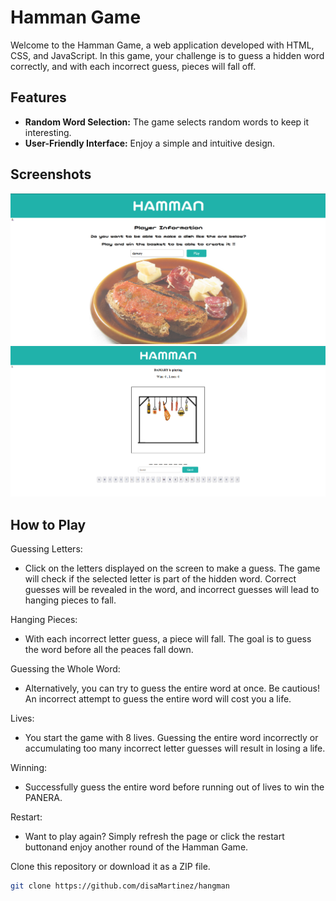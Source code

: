 # Hamman Game

Welcome to the Hamman Game, a web application developed with HTML, CSS, and JavaScript. In this game, your challenge is to guess a hidden word correctly, and with each incorrect guess, pieces will fall off.

## Features

- **Random Word Selection:** The game selects random words to keep it interesting.
- **User-Friendly Interface:** Enjoy a simple and intuitive design.

## Screenshots

![Screenshot 1](./screenshots/1.png)
![Screenshot 2](./screenshots/2.png)

## How to Play

Guessing Letters:

- Click on the letters displayed on the screen to make a guess. The game will check if the selected letter is part of the hidden word. Correct guesses will be revealed in the word, and incorrect guesses will lead to hanging pieces to fall.

Hanging Pieces:

- With each incorrect letter guess, a piece will fall. The goal is to guess the word before all the peaces fall down.

Guessing the Whole Word:

- Alternatively, you can try to guess the entire word at once. Be cautious! An incorrect attempt to guess the entire word will cost you a life.

Lives:

- You start the game with 8 lives. Guessing the entire word incorrectly or accumulating too many incorrect letter guesses will result in losing a life.

Winning:

- Successfully guess the entire word before running out of lives to win the PANERA.

Restart:

- Want to play again? Simply refresh the page or click the restart buttonand enjoy another round of the Hamman Game.

Clone this repository or download it as a ZIP file.
```bash
git clone https://github.com/disaMartinez/hangman
```

